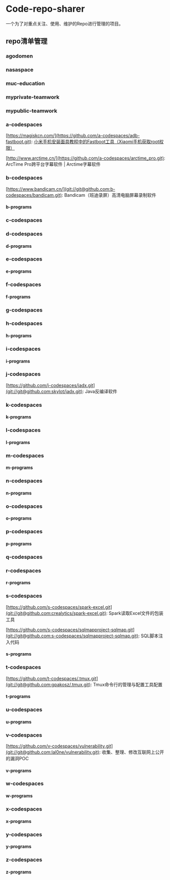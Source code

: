 # Code-repo-sharer
一个为了对重点关注、使用、维护的Repo进行管理的项目。

## repo清单管理

### agodomen

### nasaspace

### muc-education

### myprivate-teamwork

### mypublic-teamwork

### a-codespaces

[https://magiskcn.com/](https://github.com/a-codespaces/adb-fastboot.git):  [小米手机安装面具教程中的Fastboot工具（Xiaomi手机获取root权限）](git://git@github.com:a-codespaces/adb-fastboot.git)

[http://www.arctime.cn/](https://github.com/a-codespaces/arctime_pro.git):  ArcTime Pro跨平台字幕软件 | Arctime字幕软件

### b-codespaces

[https://www.bandicam.cn/](git://git@github.com:b-codespaces/bandicam.git): Bandicam（班迪录屏）高清电脑屏幕录制软件

#### b-programs

### c-codespaces

### d-codespaces

#### d-programs

### e-codespaces

#### e-programs

### f-codespaces

#### f-programs

### g-codespaces

### h-codespaces

#### h-programs

### i-codespaces

#### i-programs

### j-codespaces

[https://github.com/j-codespaces/jadx.git](git://git@github.com:skylot/jadx.git): Java反编译软件

### k-codespaces

#### k-programs

### l-codespaces

#### l-programs

### m-codespaces

#### m-programs

### n-codespaces

#### n-programs

### o-codespaces

#### o-programs

### p-codespaces

#### p-programs

### q-codespaces

### r-codespaces

#### r-programs

### s-codespaces

[https://github.com/s-codespaces/spark-excel.git](git://git@github.com:crealytics/spark-excel.git): Spark读取Excel文件的包装工具

[https://github.com/s-codespaces/sqlmapproject-sqlmap.git](git://git@github.com:s-codespaces/sqlmapproject-sqlmap.git): SQL脚本注入代码

#### s-programs

### t-codespaces

[https://github.com/t-codespaces/.tmux.git](git://git@github.com:gpakosz/.tmux.git): Tmux命令行的管理与配置工具配置

#### t-programs

### u-codespaces

#### u-programs

### v-codespaces

[https://github.com/v-codespaces/vulnerability.git](git://git@github.com:lal0ne/vulnerability.git): 收集、整理、修改互联网上公开的漏洞POC

#### v-programs

### w-codespaces

#### w-programs

### x-codespaces

#### x-programs

### y-codespaces

#### y-programs

### z-codespaces

#### z-programs
